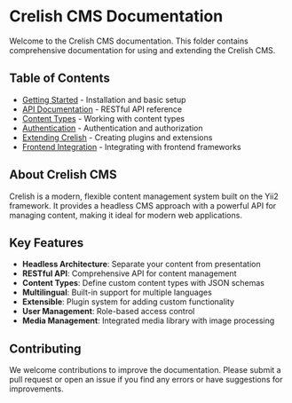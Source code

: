 # Crelish CMS Documentation

Welcome to the Crelish CMS documentation. This folder contains comprehensive documentation for using and extending the Crelish CMS.

## Table of Contents

- [Getting Started](./getting-started.md) - Installation and basic setup
- [API Documentation](./API.md) - RESTful API reference
- [Content Types](./content-types.md) - Working with content types
- [Authentication](./authentication.md) - Authentication and authorization
- [Extending Crelish](./extending.md) - Creating plugins and extensions
- [Frontend Integration](./frontend-integration.md) - Integrating with frontend frameworks

## About Crelish CMS

Crelish is a modern, flexible content management system built on the Yii2 framework. It provides a headless CMS approach with a powerful API for managing content, making it ideal for modern web applications.

## Key Features

- **Headless Architecture**: Separate your content from presentation
- **RESTful API**: Comprehensive API for content management
- **Content Types**: Define custom content types with JSON schemas
- **Multilingual**: Built-in support for multiple languages
- **Extensible**: Plugin system for adding custom functionality
- **User Management**: Role-based access control
- **Media Management**: Integrated media library with image processing

## Contributing

We welcome contributions to improve the documentation. Please submit a pull request or open an issue if you find any errors or have suggestions for improvements. 